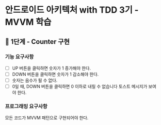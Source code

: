 # 안드로이드 아키텍처 with TDD 3기 - MVVM 학습 

## 🚀 1단계 - Counter 구현

### 기능 요구사항

- [ ] UP 버튼을 클릭하면 숫자가 1 증가해야 한다.
- [ ] DOWN 버튼을 클릭하면 숫자가 1 감소해야 한다.
- [ ] 숫자는 음수가 될 수 없다.
- [ ] 0일 때, DOWN 버튼을 클릭하면 0 이하로 내릴 수 없습니다 토스트 메시지가 보여야 한다.

### 프로그래밍 요구사항

모든 코드가 MVVM 패턴으로 구현되어야 한다.
